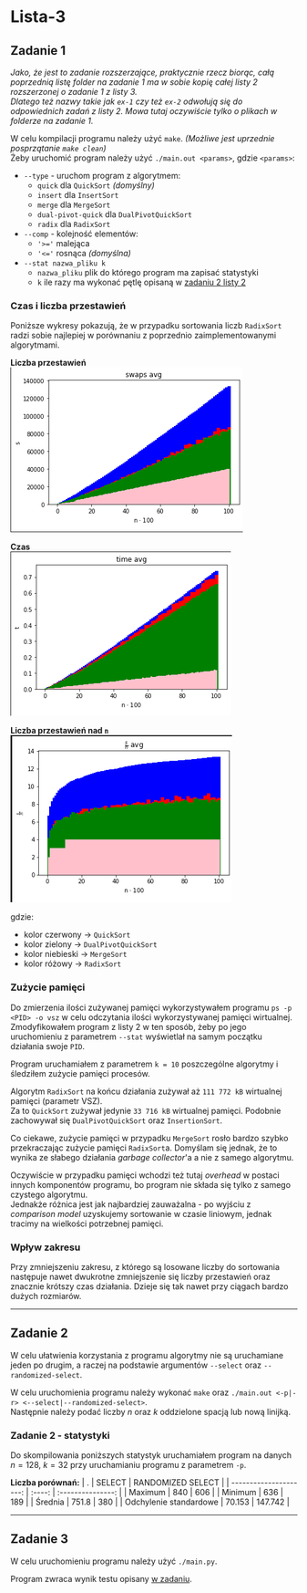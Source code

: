 # Lista-3

## Zadanie 1

*Jako, że jest to zadanie rozszerzające, praktycznie rzecz biorąc, całą poprzednią listę folder na zadanie 1 ma w sobie kopię całej listy 2 rozszerzonej o zadanie 1 z listy 3.*\
*Dlatego też nazwy takie jak `ex-1` czy też `ex-2` odwołują się do odpowiednich zadań z listy 2. Mowa tutaj oczywiście tylko o plikach w folderze na zadanie 1.*

W celu kompilacji programu należy użyć `make`. *(Możliwe jest uprzednie posprzątanie `make clean`)*\
Żeby uruchomić program należy użyć `./main.out <params>`, gdzie `<params>`:

- `--type` - uruchom program z algorytmem:
  - `quick` dla `QuickSort` *(domyślny)*
  - `insert` dla `InsertSort`
  - `merge` dla `MergeSort`
  - `dual-pivot-quick` dla `DualPivotQuickSort`
  - `radix` dla `RadixSort`
- `--comp` - kolejność elementów:
  - `'>='` malejąca
  - `'<='` rosnąca *(domyślna)*
- `--stat nazwa_pliku k`
  - `nazwa_pliku` plik do którego program ma zapisać statystyki
  - `k` ile razy ma wykonać pętlę opisaną w [zadaniu 2 listy 2](https://cs.pwr.edu.pl/golebiewski/teaching/1920/aisd/lab2.pdf)

### Czas i liczba przestawień

Poniższe wykresy pokazują, że w przypadku sortowania liczb `RadixSort` radzi sobie najlepiej w porównaniu z poprzednio zaimplementowanymi algorytmami.

**Liczba przestawień**\
![graph](ex-1/ex-2-stats/swaps-avg.png)

**Czas**\
![graph](ex-1/ex-2-stats/time-avg.png)

**Liczba przestawień nad `n`**\
![graph](ex-1/ex-2-stats/s-over-n.png)

gdzie:
- kolor czerwony -> `QuickSort`
- kolor zielony -> `DualPivotQuickSort`
- kolor niebieski -> `MergeSort`
- kolor różowy -> `RadixSort`

### Zużycie pamięci

Do zmierzenia ilości zużywanej pamięci wykorzystywałem programu `ps -p <PID> -o vsz` w celu odczytania ilości wykorzystywanej pamięci wirtualnej.\
Zmodyfikowałem program z listy 2 w ten sposób, żeby po jego uruchomieniu z parametrem `--stat` wyświetlał na samym początku działania swoje `PID`.

Program uruchamiałem z parametrem `k = 10` poszczególne algorytmy i śledziłem zużycie pamięci procesów.

Algorytm `RadixSort` na końcu działania zużywał aż `111 772 kB` wirtualnej pamięci (parametr VSZ).\
Za to `QuickSort` zużywał jedynie `33 716 kB` wirtualnej pamięci. Podobnie zachowywał się `DualPivotQuickSort` oraz `InsertionSort`.

Co ciekawe, zużycie pamięci w przypadku `MergeSort` rosło bardzo szybko przekraczając zużycie pamięci `RadixSort`a. Domyślam się jednak, że to wynika ze słabego działania *garbage collector*'a a nie z samego algorytmu.

Oczywiście w przypadku pamięci wchodzi też tutaj *overhead* w postaci innych komponentów programu, bo program nie składa się tylko z samego czystego algorytmu.\
Jednakże różnica jest jak najbardziej zauważalna - po wyjściu z *comparison model* uzyskujemy sortowanie w czasie liniowym, jednak tracimy na wielkości potrzebnej pamięci.

### Wpływ zakresu

Przy zmniejszeniu zakresu, z którego są losowane liczby do sortowania następuje nawet dwukrotne zmniejszenie się liczby przestawień oraz znacznie krótszy czas działania. Dzieje się tak nawet przy ciągach bardzo dużych rozmiarów.

---

## Zadanie 2

W celu ułatwienia korzystania z programu algorytmy nie są uruchamiane jeden po drugim, a raczej na podstawie argumentów `--select` oraz `--randomized-select`.

W celu uruchomienia programu należy wykonać `make` oraz `./main.out <-p|-r> <--select|--randomized-select>`.\
Następnie należy podać liczby $n$ oraz $k$ oddzielone spacją lub nową linijką.

### Zadanie 2 - statystyki

Do skompilowania poniższych statystyk uruchamiałem program na danych $n = 128$, $k = 32$ przy uruchamianiu programu z parametrem `-p`.

**Liczba porównań:**
|                      . | SELECT | RANDOMIZED SELECT |
| ---------------------: | :----: | :---------------: |
|                Maximum |  840   |        606        |
|                Minimum |  636   |        189        |
|                Średnia | 751.8  |        380        |
| Odchylenie standardowe | 70.153 |      147.742      |

---

## Zadanie 3

W celu uruchomieniu programu należy użyć `./main.py`.

Program zwraca wynik testu opisany [w zadaniu](https://cs.pwr.edu.pl/golebiewski/teaching/1920/aisd/lab3.pdf).

